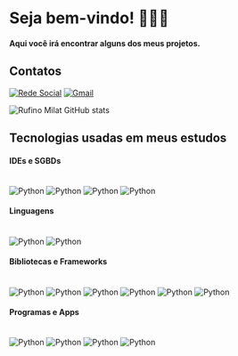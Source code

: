 # Seja bem-vindo! 👨🏻‍💻

#### Aqui você irá encontrar alguns dos meus projetos.

## Contatos
[![Rede Social](https://img.shields.io/badge/LinkedIn-0077B5?style=for-the-badge&logo=linkedin&logoColor=white)](https://www.linkedin.com/in/rufinissimo)
[![Gmail](https://img.shields.io/badge/Gmail-D14836?style=for-the-badge&logo=gmail&logoColor=white)](mailto:rufinissimo.dev@gmail.com)

![Rufino Milat GitHub stats](https://github-readme-stats.vercel.app/api?username=Rufinissimo&show_icons=true&theme=tokyonight)

## Tecnologias usadas em meus estudos

#### IDEs e SGBDs

<div style="display: inline_block"><br/>
    <img align="center" alt="Python" src="https://img.shields.io/badge/Visual_Studio_Code-0078D4?style=for-the-badge&logo=visual%20studio%20code&logoColor=white" />
    <img align="center" alt="Python" src="https://img.shields.io/badge/PyCharm-000000.svg?&style=for-the-badge&logo=PyCharm&logoColor=green" />
    <img align="center" alt="Python" src="https://img.shields.io/badge/jupyter-%23FA0F00.svg?style=for-the-badge&logo=jupyter&logoColor=white" />
    <img align="center" alt="Python" src="https://img.shields.io/badge/Microsoft%20SQL%20Server-CC2927?style=for-the-badge&logo=microsoft%20sql%20server&logoColor=white" />
</div>

#### Linguagens

<div style="display: inline_block"><br/>
    <img align="center" alt="Python" src="https://img.shields.io/badge/Python-FFD43B?style=for-the-badge&logo=python&logoColor=blue" />
    <img align="center" alt="Python" src="https://img.shields.io/badge/c-%2300599C.svg?style=for-the-badge&logo=c&logoColor=white" />
</div>

#### Bibliotecas e Frameworks

<div style="display: inline_block"><br/>
    <img align="center" alt="Python" src="https://img.shields.io/badge/pandas-%23150458.svg?style=for-the-badge&logo=pandas&logoColor=white" />
    <img align="center" alt="Python" src="https://img.shields.io/badge/numpy-%23013243.svg?style=for-the-badge&logo=numpy&logoColor=white" />
    <img align="center" alt="Python" src="https://img.shields.io/badge/Matplotlib-%23ffffff.svg?style=for-the-badge&logo=Matplotlib&logoColor=black" />
    <img align="center" alt="Python" src="https://img.shields.io/badge/-selenium-%43B02A?style=for-the-badge&logo=selenium&logoColor=white" />
    <img align="center" alt="Python" src="https://img.shields.io/badge/Django-092E20?style=for-the-badge&logo=django&logoColor=white" />
    <img align="center" alt="Python" src="https://img.shields.io/badge/flask-%23000.svg?style=for-the-badge&logo=flask&logoColor=white" />
</div>

#### Programas e Apps

<div style="display: inline_block"><br/>
    <img align="center" alt="Python" src="https://img.shields.io/badge/power_bi-F2C811?style=for-the-badge&logo=powerbi&logoColor=black" />
    <img align="center" alt="Python" src="https://img.shields.io/badge/Microsoft_Excel-217346?style=for-the-badge&logo=microsoft-excel&logoColor=white" />
    <img align="center" alt="Python" src="https://img.shields.io/badge/Microsoft_Word-2B579A?style=for-the-badge&logo=microsoft-word&logoColor=white" />
    <img align="center" alt="Python" src="https://img.shields.io/badge/chatGPT-74aa9c?style=for-the-badge&logo=openai&logoColor=white" />
</div>







